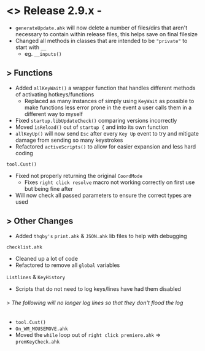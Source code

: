 # <> Release 2.9.x - 
- `generateUpdate.ahk` will now delete a number of files/dirs that aren't necessary to contain within release files, this helps save on final filesize
- Changed all methods in classes that are intended to be `"private"` to start with `__`
    - eg. `__inputs()`

## > Functions
- Added `allKeyWait()` a wrapper function that handles different methods of activating hotkeys/functions
    - Replaced as many instances of simply using `KeyWait` as possible to make functions less error prone in the event a user calls them in a different way to myself
- Fixed `startup.libUpdateCheck()` comparing versions incorrectly
- Moved `isReload()` out of `startup {` and into its own function
- `allKeyUp()` will now send `Esc` after every `Key Up` event to try and mitigate damage from sending so many keystrokes
- Refactored `activeScripts()` to allow for easier expansion and less hard coding

`tool.Cust()`
- Fixed not properly returning the original `CoordMode`
    - Fixes `right click resolve` macro not working correctly on first use but being fine after
- Will now check all passed parameters to ensure the correct types are used

## > Other Changes
- Added `thqby's` `print.ahk` & `JSON.ahk` lib files to help with debugging

`checklist.ahk`
- Cleaned up a lot of code
- Refactored to remove all `global` variables

`Listlines` & `KeyHistory`
- Scripts that do not need to log keys/lines have had them disabled

###### > The following will no longer log lines so that they don't flood the log
- `tool.Cust()`
- `On_WM_MOUSEMOVE.ahk`
- Moved the `while` loop out of `right click premiere.ahk` => `premKeyCheck.ahk`